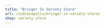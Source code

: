 ```yaml
---
title: "Bringer In Variety Store"
url: /indianapolis/bringer-in-variety-store/
shop: variety store
---
```

